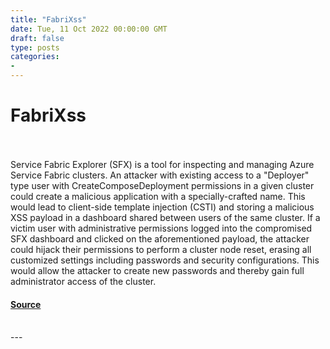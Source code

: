 ```yaml
---
title: "FabriXss"
date: Tue, 11 Oct 2022 00:00:00 GMT
draft: false
type: posts
categories: 
- 
---
```

# FabriXss

<br/>

<br/>
Service Fabric Explorer (SFX) is a tool for inspecting and managing Azure Service Fabric clusters. An attacker with existing access to a "Deployer" type user with CreateComposeDeployment permissions in a given cluster could create a malicious application with a specially-crafted name. This would lead to client-side template injection (CSTI) and storing a malicious XSS payload in a dashboard shared between users of the same cluster. If a victim user with administrative permissions logged into the compromised SFX dashboard and clicked on the aforementioned payload, the attacker could hijack their permissions to perform a cluster node reset, erasing all customized settings including passwords and security configurations. This would allow the attacker to create new passwords and thereby gain full administrator access of the cluster.

#### [Source](https://www.cloudvulndb.org/cve-2022-35829)

<br/>
---
